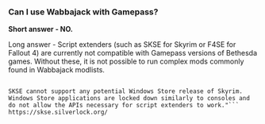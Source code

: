 ### Can I use Wabbajack with Gamepass?
**Short answer - NO.**

Long answer - Script extenders (such as SKSE for Skyrim or F4SE for Fallout 4) are currently not compatible with Gamepass versions of Bethesda games. Without these, it is not possible to run complex mods commonly found in Wabbajack modlists.

```"SKSE will support the latest version of Skyrim available on Steam, and only this version /.../. It is extremely unlikely that any future non-SE Skyrim updates will be released.

SKSE cannot support any potential Windows Store release of Skyrim. Windows Store applications are locked down similarly to consoles and do not allow the APIs necessary for script extenders to work."```
https://skse.silverlock.org/